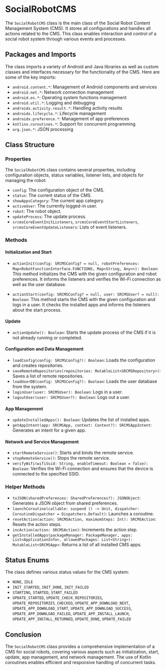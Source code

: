 # SocialRobotCMS

The `SocialRobotCMS` class is the main class of the Social Robot Content Management System (CMS). It stores all configurations and handles all actions related to the CMS. This class enables interaction and control of a social robot system through various events and processes.

## Packages and Imports

The class imports a variety of Android and Java libraries as well as custom classes and interfaces necessary for the functionality of the CMS. Here are some of the key imports:

- `android.content.*`: Management of Android components and services
- `android.net.*`: Network connection management
- `android.os.*`: Operating system functions management
- `android.util.*`: Logging and debugging
- `androidx.activity.result.*`: Handling activity results
- `androidx.lifecycle.*`: Lifecycle management
- `androidx.preference.*`: Management of app preferences
- `kotlinx.coroutines.*`: Support for concurrent programming
- `org.json.*`: JSON processing

## Class Structure

### Properties

The `SocialRobotCMS` class contains several properties, including configuration objects, status variables, listener lists, and objects for managing the robot:

- `config`: The configuration object of the CMS.
- `status`: The current status of the CMS.
- `showAppsCategory`: The current app category.
- `activeUser`: The currently logged-in user.
- `robot`: The robot object.
- `updateProcess`: The update process.
- `srcmsCoreEventInitListeners`, `srcmsCoreEventStartListeners`, `srcmsCoreEventUpdateListeners`: Lists of event listeners.

### Methods

#### Initialization and Start

- `actionInit(config: SRCMSConfig? = null, robotPreferences: Map<RobotFunctionInterface.FUNCTIONS, Map<String, Any>>): Boolean`: This method initializes the CMS with the given configuration and robot preferences. It informs the listeners and verifies the Wi-Fi connection as well as the user database.
  
- `actionStart(config: SRCMSConfig? = null, user: SRCMSUser? = null): Boolean`: This method starts the CMS with the given configuration and logs in a user. It checks the installed apps and informs the listeners about the start process.

#### Update

- `actionUpdate(): Boolean`: Starts the update process of the CMS if it is not already running or completed.

#### Configuration and Data Management

- `loadConfig(config: SRCMSConfig?): Boolean`: Loads the configuration and creates repositories.
- `saveRemoteRepositories(repositories: MutableList<SRCMSRepository>)`: Saves a list of remote repositories.
- `loadUserDB(config: SRCMSConfig?): Boolean`: Loads the user database from the system.
- `loginUser(user: SRCMSUser): Boolean`: Logs in a user.
- `logoutUser(user: SRCMSUser?): Boolean`: Logs out a user.

#### App Management

- `updateInstalledApps(): Boolean`: Updates the list of installed apps.
- `getAppIntent(app: SRCMSApp, context: Context?): SRCMSAppIntent`: Generates an intent for a given app.

#### Network and Service Management

- `startRemoteService()`: Starts and binds the remote service.
- `stopRemoteService()`: Stops the remote service.
- `verifyWifi(wifiSsid: String, enableTimeout: Boolean = false): Boolean`: Verifies the Wi-Fi connection and ensures that the device is connected to the specified SSID.

### Helper Methods

- `toJSON(sharedPreferences: SharedPreferences?): JSONObject`: Generates a JSON object from shared preferences.
- `launchCoroutine(callable: suspend () -> Unit, dispatcher: CoroutineDispatcher = Dispatchers.Default)`: Launches a coroutine.
- `resetAction(action: SRCMSAction, maximumSteps: Int): SRCMSAction`: Resets the action steps.
- `incAction(action: SRCMSAction)`: Increments the action step.
- `getInstalledApps(packageManager: PackageManager, apps: List<ApplicationInfo>, allowedPackages: List<String>): MutableList<SRCMSApp>`: Returns a list of all installed CMS apps.

## Status Enums

The class defines various status values for the CMS system:

- `NONE`, `IDLE`
- `INIT_STARTED`, `INIT_DONE`, `INIT_FAILED`
- `STARTING`, `STARTED`, `START_FAILED`
- `UPDATE_STARTED`, `UPDATE_CHECK_REPOSITORIES`, `UPDATE_REPOSITORIES_CHECKED`, `UPDATE_APP_DOWNLOAD_NEXT`, `UPDATE_APP_DOWNLOAD_START`, `UPDATE_APP_DOWNLOAD_SUCCESS`, `UPDATE_APP_DOWNLOAD_FAILED`, `UPDATE_APP_INSTALL_LAUNCH`, `UPDATE_APP_INSTALL_RETURNED`, `UPDATE_DONE`, `UPDATE_FAILED`

## Conclusion

The `SocialRobotCMS` class provides a comprehensive implementation of a CMS for social robots, covering various aspects such as initialization, start, update, app management, and network management. The use of Kotlin coroutines enables efficient and responsive handling of concurrent tasks.
